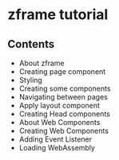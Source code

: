# zframe tutorial

## Contents
+ About zframe
+ Creating page component
+ Styling
+ Creating some components
+ Navigating between pages
+ Apply layout component
+ Creating Head components
+ About Web Components
+ Creating Web Components
+ Adding Event Listener
+ Loading WebAssembly
